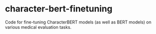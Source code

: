 # character-bert-finetuning
Code for fine-tuning CharacterBERT models (as well as BERT models) on various medical evaluation tasks.
